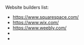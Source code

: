 Website builders list:
* https://www.squarespace.com/
* https://www.wix.com/
* https://www.weebly.com/
* 
* 

